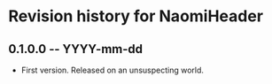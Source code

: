 # Revision history for NaomiHeader

## 0.1.0.0 -- YYYY-mm-dd

* First version. Released on an unsuspecting world.
